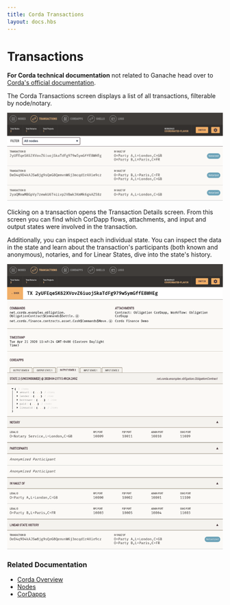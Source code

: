 ```yaml
---
title: Corda Transactions
layout: docs.hbs
---
```

# Transactions

<p class="alert alert-info"><i class="far fa-info-circle"></i> <strong>For Corda technical documentation</strong> not related to Ganache head over to <a href="https://docs.corda.net/docs/corda-os/4.4.html">Corda's official documentation</a>.</p>

The Corda Transactions screen displays a list of all transactions, filterable by node/notary.

![Corda Transactions](/img/docs/ganache/corda/transactions.png)

Clicking on a transaction opens the Transaction Details screen. From this screen you can find which CorDapp flows, attachments, and input and output states were involved in the transaction.

Additionally, you can inspect each individual state. You can inspect the data in the state and learn about the transaction's participants (both known and anonymous), notaries, and for Linear States, dive into the state's history.

![Corda Transaction Details](/img/docs/ganache/corda/transaction-details.png)

### Related Documentation

* [Corda Overview](/docs/ganache/corda/workspace-overview)
* [Nodes](/docs/ganache/corda/nodes)
* [CorDapps](/docs/ganache/corda/cordapps)
